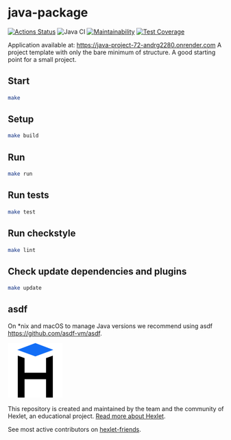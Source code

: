 # java-package
[![Actions Status](https://github.com/andrg2280/java-project-78/workflows/hexlet-check/badge.svg)](https://github.com/andrg2280/java-project-78/actions)
![Java CI](https://github.com/hexlet-boilerplates/java-package/workflows/Java%20CI/badge.svg)
[![Maintainability](https://api.codeclimate.com/v1/badges/bc953fb0ab378995dab3/maintainability)](https://codeclimate.com/github/hexlet-boilerplates/java-package/maintainability)
[![Test Coverage](https://api.codeclimate.com/v1/badges/bc953fb0ab378995dab3/test_coverage)](https://codeclimate.com/github/hexlet-boilerplates/java-package/test_coverage)

Application available at: https://java-project-72-andrg2280.onrender.com
A project template with only the bare minimum of structure. A good starting point for a small project.

## Start

```bash
make
```

## Setup

```bash
make build
```

## Run

```bash
make run
```

## Run tests

```bash
make test
```

## Run checkstyle

```bash
make lint
```

## Check update dependencies and plugins

```bash
make update
```

## asdf

On *nix and macOS to manage Java versions we recommend using asdf https://github.com/asdf-vm/asdf.


[![Hexlet Ltd. logo](https://raw.githubusercontent.com/Hexlet/assets/master/images/hexlet_logo128.png)](https://hexlet.io/?utm_source=github&utm_medium=link&utm_campaign=java-package)

This repository is created and maintained by the team and the community of Hexlet, an educational project. [Read more about Hexlet](https://hexlet.io/?utm_source=github&utm_medium=link&utm_campaign=java-package).

See most active contributors on [hexlet-friends](https://friends.hexlet.io/).
